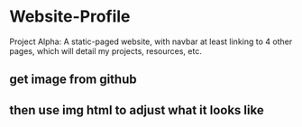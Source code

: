 # Website-Profile
Project Alpha:  A static-paged  website, with navbar at least linking to 4 other pages, which will detail my projects, resources, etc.

## get image from github
## then use img html to adjust what it looks like